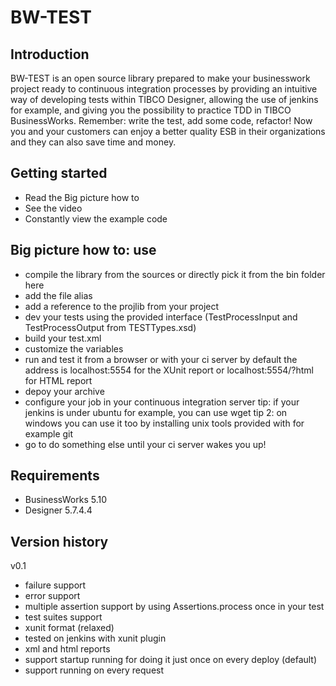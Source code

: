 BW-TEST
=======

Introduction
------------
BW-TEST is an open source library prepared to make your businesswork project ready to continuous integration processes by providing an intuitive way of developing tests within TIBCO Designer, allowing the use of jenkins for example, and giving you the possibility to practice TDD in TIBCO BusinessWorks. Remember: write the test, add some code, refactor!
Now you and your customers can enjoy a better quality ESB in their organizations and they can also save time and money.

Getting started
---------------
* Read the Big picture how to
* See the video
* Constantly view the example code

Big picture how to: use
---------------------------------------
* compile the library from the sources or directly pick it from the bin folder here
* add the file alias
* add a reference to the projlib from your project
* dev your tests using the provided interface (TestProcessInput and TestProcessOutput from TESTTypes.xsd)
* build your test.xml
* customize the variables
* run and test it from a browser or with your ci server
	by default the address is localhost:5554 for the XUnit report
	or localhost:5554/?html for HTML report
* depoy your archive
* configure your job in your continuous integration server
	tip: if your jenkins is under ubuntu for example, you can use wget
	tip 2: on windows you can use it too by installing unix tools provided with for example git
* go to do something else until your ci server wakes you up!

Requirements
------------
* BusinessWorks 5.10
* Designer 5.7.4.4

Version history
---------------
v0.1
* failure support
* error support
* multiple assertion support by using Assertions.process once in your test
* test suites support
* xunit format (relaxed)
* tested on jenkins with xunit plugin
* xml and html reports
* support startup running for doing it just once on every deploy (default)
* support running on every request

